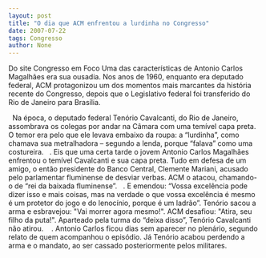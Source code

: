 ```yaml
---
layout: post
title: "O dia que ACM enfrentou a lurdinha no Congresso"
date: 2007-07-22
tags: Congresso
author: None
---
```


Do site Congresso em Foco
Uma das caracter&iacute;sticas de Antonio Carlos Magalh&atilde;es era sua ousadia. Nos anos de 1960, enquanto era deputado federal, ACM protagonizou um dos momentos mais marcantes da hist&oacute;ria recente do Congresso, depois que o Legislativo federal foi transferido do Rio de Janeiro para Bras&iacute;lia.

&nbsp;
Na &eacute;poca, o deputado federal Ten&oacute;rio Cavalcanti, do Rio de Janeiro, assombrava os colegas por andar na C&acirc;mara com uma tem&iacute;vel capa preta. O temor era pelo que ele levava embaixo da roupa: a &ldquo;lurdinha&rdquo;, como chamava sua metralhadora &ndash; segundo a lenda, porque &ldquo;falava&rdquo; como uma costureira.
&nbsp;
.
Eis que uma certa tarde o jovem Antonio Carlos Magalh&atilde;es enfrentou o tem&iacute;vel Cavalcanti e sua capa preta. Tudo em defesa de um amigo, o ent&atilde;o presidente do Banco Central, Clemente Mariani, acusado pelo parlamentar fluminense de desviar verbas. ACM o atacou, chamando-o de &ldquo;rei da baixada fluminense&rdquo;. 
&nbsp;
.
E emendou: &ldquo;Vossa excel&ecirc;ncia pode dizer isso e mais coisas, mas na verdade o que vossa excel&ecirc;ncia &eacute; mesmo &eacute; um protetor do jogo e do lenoc&iacute;nio, porque &eacute; um ladr&atilde;o&rdquo;. Ten&oacute;rio sacou a arma e esbravejou: &quot;Vai morrer agora mesmo!&quot;. ACM desafiou: &quot;Atira, seu filho da puta!&quot;. Aparteado pela turma do &ldquo;deixa disso&rdquo;, Ten&oacute;rio Cavalcanti n&atilde;o atirou.&nbsp;
&nbsp;
.
Antonio Carlos&nbsp;ficou dias sem aparecer no plen&aacute;rio, segundo relato de quem acompanhou o epis&oacute;dio. J&aacute; Ten&oacute;rio acabou perdendo a arma e o mandato, ao ser cassado posteriormente pelos militares. 